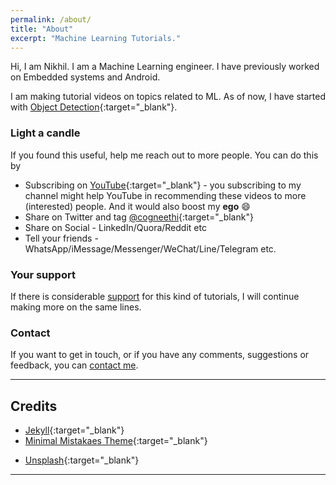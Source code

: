 ```yaml
---
permalink: /about/
title: "About"
excerpt: "Machine Learning Tutorials."
---
```


Hi, I am Nikhil. I am a Machine Learning engineer. I have previously worked on Embedded systems and Android.

I am making tutorial videos on topics related to ML. As of now, I have started with [Object Detection](https://www.youtube.com/playlist?list=PL1GQaVhO4f_jLxOokW7CS5kY_J1t1T17S){:target="_blank"}.

### Light a candle
If you found this useful, help me reach out to more people. You can do this by
* Subscribing on [YouTube](https://www.youtube.com/channel/UCsjmdVJ0gQ8B4KZryJ6Legg){:target="_blank"} - you subscribing to my channel might help YouTube in recommending these videos to more (interested) people. And it would also boost my **ego** :smile:
* Share on Twitter and tag [@cogneethi](https://twitter.com/cogneethi){:target="_blank"}
* Share on Social - LinkedIn/Quora/Reddit etc
* Tell your friends - WhatsApp/iMessage/Messenger/WeChat/Line/Telegram etc.

### Your support
If there is considerable [support](/donate) for this kind of tutorials, I will continue making more on the same lines.

### Contact
If you want to get in touch, or if you have any comments, suggestions or feedback, you can [contact me](/contact).

---

## Credits

- [Jekyll](https://jekyllrb.com/){:target="_blank"}
- [Minimal Mistakaes Theme](https://github.com/mmistakes/minimal-mistakes){:target="_blank"}
<!-- - [Photo by Paweł Czerwiński on Unsplash](https://unsplash.com/photos/Z3g8miECz9s) -->
- [Unsplash](https://unsplash.com/){:target="_blank"}

---

